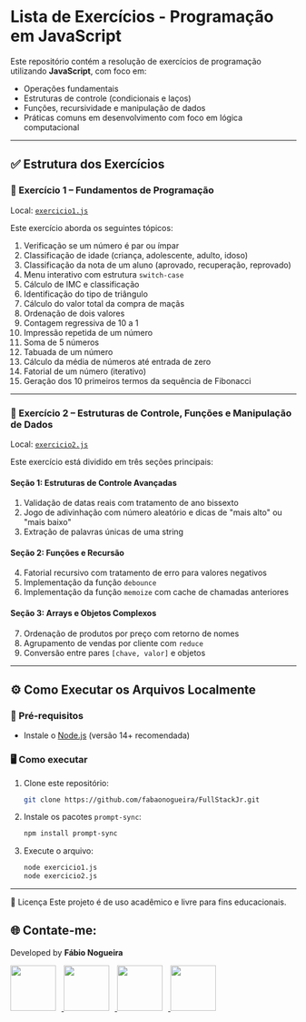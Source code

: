 # Lista de Exercícios - Programação em JavaScript

Este repositório contém a resolução de exercícios de programação utilizando **JavaScript**, com foco em:

- Operações fundamentais
- Estruturas de controle (condicionais e laços)
- Funções, recursividade e manipulação de dados
- Práticas comuns em desenvolvimento com foco em lógica computacional

---

## ✅ Estrutura dos Exercícios

### 🧩 Exercício 1 – Fundamentos de Programação

Local: [`exercicio1.js`](./exercicio1.js)

Este exercício aborda os seguintes tópicos:

1. Verificação se um número é par ou ímpar  
2. Classificação de idade (criança, adolescente, adulto, idoso)  
3. Classificação da nota de um aluno (aprovado, recuperação, reprovado)  
4. Menu interativo com estrutura `switch-case`  
5. Cálculo de IMC e classificação  
6. Identificação do tipo de triângulo  
7. Cálculo do valor total da compra de maçãs  
8. Ordenação de dois valores  
9. Contagem regressiva de 10 a 1  
10. Impressão repetida de um número  
11. Soma de 5 números  
12. Tabuada de um número  
13. Cálculo da média de números até entrada de zero  
14. Fatorial de um número (iterativo)  
15. Geração dos 10 primeiros termos da sequência de Fibonacci  

---

### 🧠 Exercício 2 – Estruturas de Controle, Funções e Manipulação de Dados

Local: [`exercicio2.js`](./exercicio2.js)

Este exercício está dividido em três seções principais:

#### **Seção 1: Estruturas de Controle Avançadas**
1. Validação de datas reais com tratamento de ano bissexto  
2. Jogo de adivinhação com número aleatório e dicas de "mais alto" ou "mais baixo"  
3. Extração de palavras únicas de uma string  

#### **Seção 2: Funções e Recursão**
4. Fatorial recursivo com tratamento de erro para valores negativos  
5. Implementação da função `debounce`  
6. Implementação da função `memoize` com cache de chamadas anteriores  

#### **Seção 3: Arrays e Objetos Complexos**
7. Ordenação de produtos por preço com retorno de nomes  
8. Agrupamento de vendas por cliente com `reduce`  
9. Conversão entre pares `[chave, valor]` e objetos

---

## ⚙️ Como Executar os Arquivos Localmente

### 🔧 Pré-requisitos
- Instale o [Node.js](https://nodejs.org) (versão 14+ recomendada)

### 🖥️ Como executar

1. Clone este repositório:
   ```bash
   git clone https://github.com/fabaonogueira/FullStackJr.git

2. Instale os pacotes `prompt-sync`:

   ```bash
   npm install prompt-sync

2. Execute o arquivo:

   ```bash
   node exercicio1.js 
   node exercicio2.js

---

🧾 Licença
Este projeto é de uso acadêmico e livre para fins educacionais.


<!-- Início da seção "Contato" -->
<h2>🌐 Contate-me: </h2>
<div>
  <p>Developed by <b>Fábio Nogueira</b></p>
</div>
<p>
<a href="https://www.linkedin.com/in/faanogueira/" target="_blank"><img style="padding-right: 10px;" src="https://img.icons8.com/?size=100&id=13930&format=png&color=000000" target="_blank" width="80"> </a>
<a href="https://github.com/faanogueira" target="_blank"><img style="padding-right: 10px;" src="https://img.icons8.com/?size=100&id=AZOZNnY73haj&format=png&color=000000" target="_blank" width="80"> </a>
<a href="https://api.whatsapp.com/send?phone=5571983937557" target="_blank"><img style="padding-right: 10px;" src="https://img.icons8.com/?size=100&id=16713&format=png&color=000000" target="_blank" width="80"> </a>
<a href="mailto:faanogueira@gmail.com"><img style="padding-right: 10px;" src="https://img.icons8.com/?size=100&id=P7UIlhbpWzZm&format=png&color=000000" target="_blank" width="80"> </a> 
</p>
<!-- Fim da seção "Contato" -->